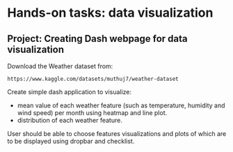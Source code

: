 # Hands-on tasks: data visualization

## Project: Creating Dash webpage for data visualization
Download the Weather dataset from:

`https://www.kaggle.com/datasets/muthuj7/weather-dataset`

Create simple dash application to visualize:
- mean value of each weather feature (such as temperature, humidity and wind speed) per month using heatmap and line plot.
- distribution of each weather feature.

User should be able to choose features visualizations and plots of which are to be displayed using dropbar and checklist.

